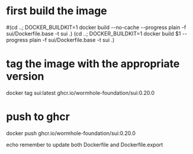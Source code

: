 # first build the image
#(cd ..; DOCKER_BUILDKIT=1 docker build --no-cache --progress plain -f sui/Dockerfile.base -t sui .)
(cd ..; DOCKER_BUILDKIT=1 docker build $1 --progress plain -f sui/Dockerfile.base -t sui .)
# tag the image with the appropriate version
docker tag sui:latest ghcr.io/wormhole-foundation/sui:0.20.0
# push to ghcr
docker push ghcr.io/wormhole-foundation/sui:0.20.0

echo remember to update both Dockerfile and Dockerfile.export
